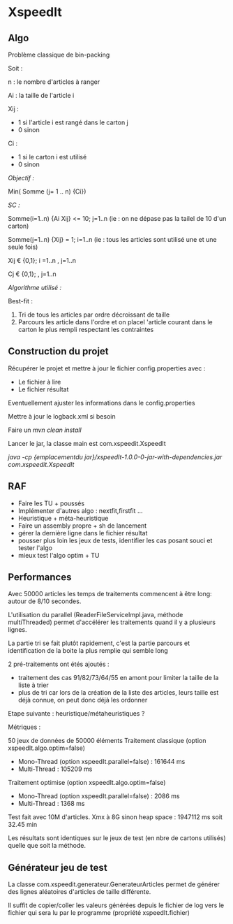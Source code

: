 # XspeedIt
## Algo

Problème classique de bin-packing

Soit :

n : le nombre d'articles à ranger

Ai : la taille de l'article i

Xij : 
- 1 si l'article i est rangé dans le carton j
- 0 sinon 


Ci : 
- 1 si le carton i est utilisé
- 0 sinon


*Objectif :*

Min( Somme (j= 1 .. n) {Ci})


*SC :*

Somme(i=1..n) {Ai Xij} <= 10; j=1..n (ie : on ne dépase pas la tailel de 10 d'un carton)

Somme(j=1..n) {Xij} = 1; i=1..n (ie : tous les articles sont utilisé une et une seule fois)

Xij € {0,1}; i =1..n , j=1..n

Cj € {0,1}; , j=1..n
 

*Algorithme utilisé :*

Best-fit :
1) Tri de tous les articles par ordre décroissant de taille
2) Parcours les article dans l'ordre et on placel 'article courant dans le carton le plus rempli respectant les contraintes


## Construction du projet

Récupérer le projet et mettre à jour le fichier config.properties avec :
- Le fichier à lire
- Le fichier résultat

Eventuellement ajuster les informations dans le config.properties

Mettre à jour le logback.xml si besoin

Faire un *mvn clean install*

Lancer le jar, la classe main est com.xspeedit.XspeedIt

*java -cp {emplacementdu jar}/xspeedIt-1.0.0-0-jar-with-dependencies.jar com.xspeedit.XspeedIt*


## RAF
- Faire les TU + poussés
- Implémenter d'autres algo : nextfit,firstfit ...
- Heuristique + méta-heuristique
- Faire un assembly propre + sh de lancement
- gérer la dernière ligne dans le fichier résultat
- pousser plus loin les jeux de tests, identifier les cas posant souci et tester l'algo
- mieux test l'algo optim + TU

## Performances
Avec 50000 articles les temps de traitements commencent à être long: autour de 8/10 secondes.

L'utilisation du parallel (ReaderFileServiceImpl.java, méthode multiThreaded) permet d'accélérer les traitements quand il y a plusieurs lignes.

La partie tri se fait plutôt rapidement, c'est la partie parcours et identification de la boite la plus remplie qui semble long

2 pré-traitements ont étés ajoutés :
- traitement des cas 91/82/73/64/55 en amont pour limiter la taille de la liste à trier
- plus de tri car lors de la création de la liste des articles, leurs taille est déjà connue, on peut donc déjà les ordonner


Etape suivante : heuristique/métaheuristiques ?

Métriques :

50 jeux de données de 50000 éléments
Traitement classique (option xspeedIt.algo.optim=false)
- Mono-Thread (option xspeedIt.parallel=false) : 161644 ms
- Multi-Thread : 105209 ms

Traitement optimise (option xspeedIt.algo.optim=false)
- Mono-Thread (option xspeedIt.parallel=false) : 2086 ms
- Multi-Thread : 1368 ms


Test fait avec 10M d'articles. Xmx à 8G sinon heap space : 1947112 ms soit 32.45 min


Les résultats sont identiques sur le jeux de test (en nbre de cartons utilisés) quelle que soit la méthode.


## Générateur jeu de test

La classe com.xspeedit.generateur.GenerateurArticles permet de générer des lignes aléatoires d'articles de taille différente.

Il suffit de copier/coller les valeurs générées depuis le fichier de log vers le fichier qui sera lu par le programme (propriété xspeedIt.fichier)
